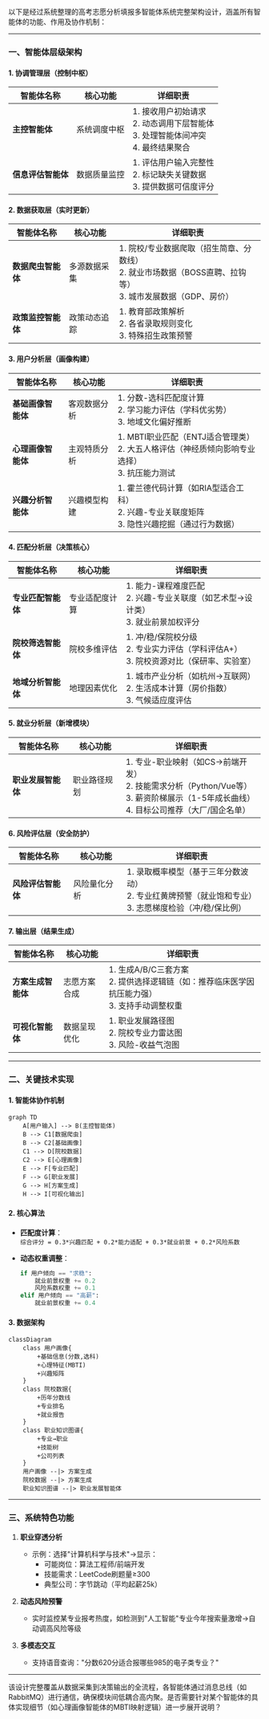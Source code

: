 以下是经过系统整理的高考志愿分析填报多智能体系统完整架构设计，涵盖所有智能体的功能、作用及协作机制：

---

### **一、智能体层级架构**
#### **1. 协调管理层（控制中枢）**
| 智能体名称 | 核心功能 | 详细职责 |
|------------|----------|----------|
| **主控智能体** | 系统调度中枢 | 1. 接收用户初始请求<br>2. 动态调用下层智能体<br>3. 处理智能体间冲突<br>4. 最终结果聚合 |
| **信息评估智能体** | 数据质量监控 | 1. 评估用户输入完整性<br>2. 标记缺失关键数据<br>3. 提供数据可信度评分 |

#### **2. 数据获取层（实时更新）**
| 智能体名称 | 核心功能 | 详细职责 |
|------------|----------|----------|
| **数据爬虫智能体** | 多源数据采集 | 1. 院校/专业数据爬取（招生简章、分数线）<br>2. 就业市场数据（BOSS直聘、拉钩等）<br>3. 城市发展数据（GDP、房价） |
| **政策监控智能体** | 政策动态追踪 | 1. 教育部政策解析<br>2. 各省录取规则变化<br>3. 特殊招生政策预警 |

#### **3. 用户分析层（画像构建）**
| 智能体名称 | 核心功能 | 详细职责 |
|------------|----------|----------|
| **基础画像智能体** | 客观数据分析 | 1. 分数-选科匹配度计算<br>2. 学习能力评估（学科优劣势）<br>3. 地域文化偏好推断 |
| **心理画像智能体** | 主观特质分析 | 1. MBTI职业匹配（ENTJ适合管理类）<br>2. 大五人格评估（神经质倾向影响专业选择）<br>3. 抗压能力测试 |
| **兴趣分析智能体** | 兴趣模型构建 | 1. 霍兰德代码计算（如RIA型适合工科）<br>2. 兴趣-专业关联度矩阵<br>3. 隐性兴趣挖掘（通过行为数据） |

#### **4. 匹配分析层（决策核心）**
| 智能体名称 | 核心功能 | 详细职责 |
|------------|----------|----------|
| **专业匹配智能体** | 专业适配度计算 | 1. 能力-课程难度匹配<br>2. 兴趣-专业关联度（如艺术型→设计类）<br>3. 就业前景加权评分 |
| **院校筛选智能体** | 院校多维评估 | 1. 冲/稳/保院校分级<br>2. 专业实力评估（学科评估A+）<br>3. 院校资源对比（保研率、实验室） |
| **地域分析智能体** | 地理因素优化 | 1. 城市产业分析（如杭州→互联网）<br>2. 生活成本计算（房价指数）<br>3. 气候适应度评估 |

#### **5. 就业分析层（新增模块）**
| 智能体名称 | 核心功能 | 详细职责 |
|------------|----------|----------|
| **职业发展智能体** | 职业路径规划 | 1. 专业-职业映射（如CS→前端开发）<br>2. 技能需求分析（Python/Vue等）<br>3. 薪资阶梯展示（1-5年成长曲线）<br>4. 目标公司推荐（大厂/国企名单） |

#### **6. 风险评估层（安全防护）**
| 智能体名称 | 核心功能 | 详细职责 |
|------------|----------|----------|
| **风险评估智能体** | 风险量化分析 | 1. 录取概率模型（基于三年分数波动）<br>2. 专业红黄牌预警（就业饱和专业）<br>3. 志愿梯度检验（冲/稳/保比例） |

#### **7. 输出层（结果生成）**
| 智能体名称 | 核心功能 | 详细职责 |
|------------|----------|----------|
| **方案生成智能体** | 志愿方案合成 | 1. 生成A/B/C三套方案<br>2. 提供选择逻辑链（如：推荐临床医学因抗压能力强）<br>3. 支持手动调整权重 |
| **可视化智能体** | 数据呈现优化 | 1. 职业发展路径图<br>2. 院校专业力雷达图<br>3. 风险-收益气泡图 |

---

### **二、关键技术实现**
#### **1. 智能体协作机制**
```mermaid
graph TD
    A[用户输入] --> B(主控智能体)
    B --> C1[数据爬虫]
    B --> C2[基础画像]
    C1 --> D[院校数据]
    C2 --> E[心理画像]
    E --> F[专业匹配]
    F --> G[职业发展]
    G --> H[方案生成]
    H --> I[可视化输出]
```

#### **2. 核心算法**
- **匹配度计算**：  
  `综合评分 = 0.3*兴趣匹配 + 0.2*能力适配 + 0.3*就业前景 + 0.2*风险系数`
  
- **动态权重调整**：
  ```python
  if 用户倾向 == "求稳":
      就业前景权重 += 0.2
      风险系数权重 += 0.1
  elif 用户倾向 == "高薪":
      就业前景权重 += 0.4
  ```

#### **3. 数据架构**
```mermaid
classDiagram
    class 用户画像{
        +基础信息(分数,选科)
        +心理特征(MBTI)
        +兴趣矩阵
    }
    class 院校数据{
        +历年分数线
        +专业排名
        +就业报告
    }
    class 职业知识图谱{
        +专业→职业
        +技能树
        +公司列表
    }
    用户画像 --|> 方案生成
    院校数据 --|> 方案生成
    职业知识图谱 --|> 职业发展智能体
```

---

### **三、系统特色功能**
1. **职业穿透分析**  
   - 示例：选择"计算机科学与技术"→显示：
     - 可能岗位：算法工程师/前端开发
     - 技能需求：LeetCode刷题量≥300
     - 典型公司：字节跳动（平均起薪25k）

2. **动态风险预警**  
   - 实时监控某专业报考热度，如检测到"人工智能"专业今年搜索量激增→自动调高风险等级

3. **多模态交互**  
   - 支持语音查询："分数620分适合报哪些985的电子类专业？"

---

该设计完整覆盖从数据采集到决策输出的全流程，各智能体通过消息总线（如RabbitMQ）进行通信，确保模块间低耦合高内聚。是否需要针对某个智能体的具体实现细节（如心理画像智能体的MBTI映射逻辑）进一步展开说明？
